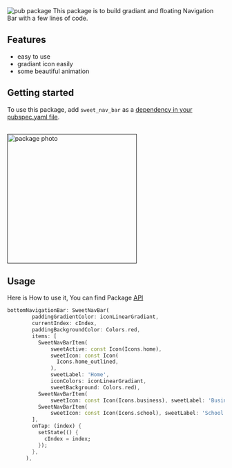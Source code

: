 <img src="https://img.shields.io/pub/v/shared_preferences.svg" alt="pub package">
This package is to build gradiant and floating Navigation Bar with a few lines of code.

## Features

- easy to use
- gradiant icon easily
- some beautiful animation

## Getting started

<p>To use this package, add <code>sweet_nav_bar</code> as a <a href="https://flutter.dev/docs/development/platform-integration/platform-channels">dependency in your pubspec.yaml file</a>.</p>

<br>
<a href=""><img src="" alt="package photo" width = "300px">
</a>

## Usage

Here is How to use it, You can find Package <a href = "https://github.com/AbdallahAwd/sweet_nav_bar">API</a>

```dart
bottomNavigationBar: SweetNavBar(
        paddingGradientColor: iconLinearGradiant,
        currentIndex: cIndex,
        paddingBackgroundColor: Colors.red,
        items: [
          SweetNavBarItem(
              sweetActive: const Icon(Icons.home),
              sweetIcon: const Icon(
                Icons.home_outlined,
              ),
              sweetLabel: 'Home',
              iconColors: iconLinearGradiant,
              sweetBackground: Colors.red),
          SweetNavBarItem(
              sweetIcon: const Icon(Icons.business), sweetLabel: 'Business'),
          SweetNavBarItem(
              sweetIcon: const Icon(Icons.school), sweetLabel: 'School'),
        ],
        onTap: (index) {
          setState(() {
            cIndex = index;
          });
        },
      ),
```
